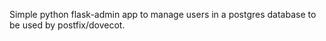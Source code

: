 Simple python flask-admin app to manage users in a postgres database to be used by postfix/dovecot.
